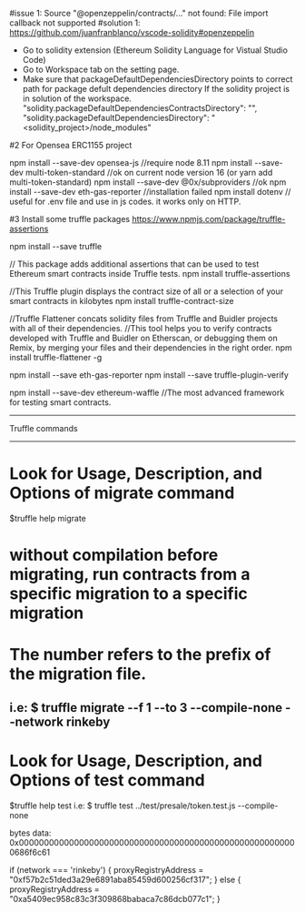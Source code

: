 
#issue 1:
Source "@openzeppelin/contracts/..." not found: File import callback not supported
#solution 1:
https://github.com/juanfranblanco/vscode-solidity#openzeppelin
- Go to solidity extension (Ethereum Solidity Language for Vistual Studio Code)
- Go to Workspace tab on the setting page.
- Make sure that packageDefaultDependenciesDirectory points to correct path for package defult dependencies directory
If the solidity project is in solution of the workspace.
  "solidity.packageDefaultDependenciesContractsDirectory": "",
  "solidity.packageDefaultDependenciesDirectory": "<solidity_project>/node_modules"

#2 For Opensea ERC1155 project

npm install --save-dev opensea-js //require node 8.11
npm install --save-dev multi-token-standard //ok on current node version 16
(or yarn add multi-token-standard)
npm install --save-dev @0x/subproviders //ok
npm install --save-dev eth-gas-reporter //installation failed
npm install dotenv // useful for .env file and use in js codes. it works only on HTTP.

#3 Install some truffle packages
https://www.npmjs.com/package/truffle-assertions 

npm install --save truffle

// This package adds additional assertions that can be used to test Ethereum smart contracts inside Truffle tests.
npm install truffle-assertions

//This Truffle plugin displays the contract size of all or a selection of your smart contracts in kilobytes
npm install truffle-contract-size

//Truffle Flattener concats solidity files from Truffle and Buidler projects with all of their dependencies.
//This tool helps you to verify contracts developed with Truffle and Buidler on Etherscan, or debugging them on Remix, by merging your files and their dependencies in the right order.
npm install truffle-flattener -g

npm install --save eth-gas-reporter
npm install --save truffle-plugin-verify

npm install --save-dev ethereum-waffle //The most advanced framework for testing smart contracts.

******************************************************
Truffle commands
******************************************************
# Look for Usage, Description, and Options of migrate command
$truffle help migrate 

# without compilation before migrating, run contracts from a specific migration to a specific migration 
# The number refers to the prefix of the migration file.
i.e: $ truffle migrate --f 1 --to 3 --compile-none --network rinkeby
-----
# Look for Usage, Description, and Options of test command
$truffle help test 
i.e: $ truffle test ../test/presale/token.test.js --compile-none



bytes data: 0x00000000000000000000000000000000000000000000000000000000686f6c61

  if (network === 'rinkeby') {
    proxyRegistryAddress = "0xf57b2c51ded3a29e6891aba85459d600256cf317";
  } else {
    proxyRegistryAddress = "0xa5409ec958c83c3f309868babaca7c86dcb077c1";
  }